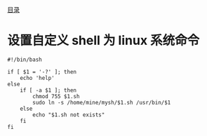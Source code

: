 [目录](./)
# 设置自定义 shell 为 linux 系统命令

```
#!/bin/bash

if [ $1 = '-?' ]; then
	echo 'help'
else
	if [ -a $1 ]; then
		chmod 755 $1.sh
		sudo ln -s /home/mine/mysh/$1.sh /usr/bin/$1
	else
		echo "$1.sh not exists"
	fi
fi
```